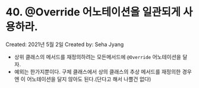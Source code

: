 # 40. @Override 어노테이션을 일관되게 사용하라.

Created: 2021년 5월 2일
Created by: Seha Jyang

- 상위 클래스의 메서드를 재정의하려는 모든메서드에 `@Override` 어노테이션을 달자.
- 예외는 한가지뿐이다. 구체 클래스에서 상의 클래스의 추상 메서드를 재정의한 경우엔 이 어노테이션을 달지 않아도 된다.(단다고 해서 나쁠건 없다)
